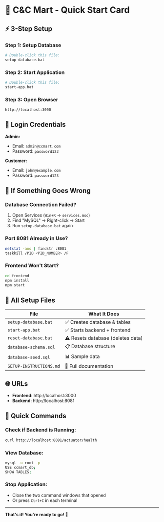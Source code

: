 # 🚀 C&C Mart - Quick Start Card

## ⚡ 3-Step Setup

### Step 1: Setup Database
```bash
# Double-click this file:
setup-database.bat
```

### Step 2: Start Application
```bash
# Double-click this file:
start-app.bat
```

### Step 3: Open Browser
```
http://localhost:3000
```

## 📝 Login Credentials

**Admin:**
- Email: `admin@ccmart.com`
- Password: `password123`

**Customer:**
- Email: `john@example.com`
- Password: `password123`

## 🔧 If Something Goes Wrong

### Database Connection Failed?
1. Open Services (`Win+R` → `services.msc`)
2. Find "MySQL" → Right-click → Start
3. Run `setup-database.bat` again

### Port 8081 Already in Use?
```bash
netstat -ano | findstr :8081
taskkill /PID <PID_NUMBER> /F
```

### Frontend Won't Start?
```bash
cd frontend
npm install
npm start
```

## 📂 All Setup Files

| File | What It Does |
|------|-------------|
| `setup-database.bat` | ✅ Creates database & tables |
| `start-app.bat` | ✅ Starts backend + frontend |
| `reset-database.bat` | ⚠️ Resets database (deletes data) |
| `database-schema.sql` | 📋 Database structure |
| `database-seed.sql` | 📊 Sample data |
| `SETUP-INSTRUCTIONS.md` | 📖 Full documentation |

## 🌐 URLs

- **Frontend**: http://localhost:3000
- **Backend**: http://localhost:8081

## 🎯 Quick Commands

### Check if Backend is Running:
```bash
curl http://localhost:8081/actuator/health
```

### View Database:
```bash
mysql -u root -p
USE ccmart_db;
SHOW TABLES;
```

### Stop Application:
- Close the two command windows that opened
- Or press `Ctrl+C` in each terminal

---

**That's it! You're ready to go! 🎉**
